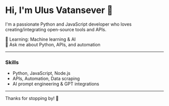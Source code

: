 # Hi, I'm Ulus Vatansever 👋

I'm a passionate Python and JavaScript developer who loves creating/integrating open-source tools and APIs.

🌱 Learning: Machine learning & AI  
💬 Ask me about Python, APIs, and automation  

---

### Skills
- Python, JavaScript, Node.js  
- APIs, Automation, Data scraping 
- AI prompt engineering & GPT integrations  

---

Thanks for stopping by! 🚀
